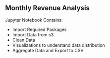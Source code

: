 ## Monthly Revenue Analysis

Jupyter Notebook Contains:
- Import Required Packages
- Import Data from s3
- Clean Data
- Visualizations to understand data distribution
- Aggregate Data and Export to CSV

